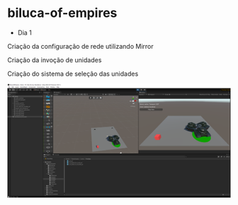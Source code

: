 # biluca-of-empires

- Dia 1

Criação da configuração de rede utilizando Mirror

Criação da invoção de unidades

Criação do sistema de seleção das unidades

![Seleção de unidades](Docs/unit_selection.PNG)